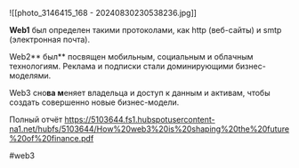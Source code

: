 
![[photo_3146415_168 - 20240830230538236.jpg]]

**Web1** был определен такими протоколами, как http (веб-сайты) и smtp (электронная почта).

Web2** был** посвящен мобильным, социальным и облачным технологиям. Реклама и подписки стали доминирующими бизнес-моделями.

Web3 сно**ва м**еняет владельца и доступ к данным и активам, чтобы создать совершенно новые бизнес-модели.

Полный отчёт https://5103644.fs1.hubspotusercontent-na1.net/hubfs/5103644/How%20web3%20is%20shaping%20the%20future%20of%20finance.pdf

#web3 